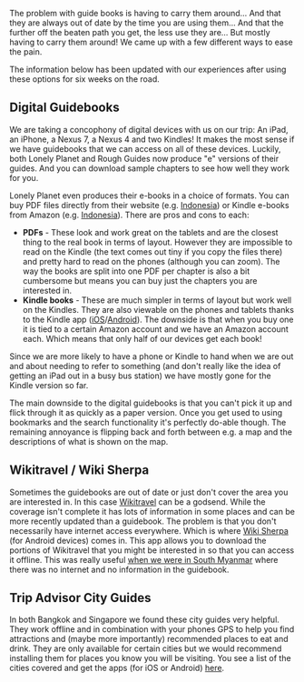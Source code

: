 The problem with guide books is having to carry them around… And that they are always out of date by the time you are using them… And that the further off the beaten path you get, the less use they are… But mostly having to carry them around! We came up with a few different ways to ease the pain.

<div class="alert alert-info">The information below has been updated with our experiences after using these options for six weeks on the road.</div>

## Digital Guidebooks

We are taking a concophony of digital devices with us on our trip: An iPad, an iPhone, a Nexus 7, a Nexus 4 and two Kindles! It makes the most sense if we have guidebooks that we can access on all of these devices. Luckily, both Lonely Planet and Rough Guides now produce "e" versions of their guides. And you can download sample chapters to see how well they work for you.

Lonely Planet even produces their e-books in a choice of formats. You can buy PDF files directly from their website (e.g. [Indonesia](http://shop.lonelyplanet.com/indonesia/indonesia-travel-guide-10/)) or Kindle e-books from Amazon (e.g. [Indonesia](http://www.amazon.co.uk/Lonely-Planet-Indonesia-Travel-ebook/dp/B00C2K5C2M/ref=sr_1_5?ie=UTF8&qid=1371035448&sr=8-5&keywords=lonely+planet+indonesia+kindle)). There are pros and cons to each:

 * **PDFs** - These look and work great on the tablets and are the closest thing to the real book in terms of layout. However they are impossible to read on the Kindle (the text comes out tiny if you copy the files there) and pretty hard to read on the phones (although you can zoom). The way the books are split into one PDF per chapter is also a bit cumbersome but means you can buy just the chapters you are interested in. 
 * **Kindle books** - These are much simpler in terms of layout but work well on the Kindles. They are also viewable on the phones and tablets thanks to the Kindle app ([iOS](https://itunes.apple.com/gb/app/kindle/id302584613?mt=8)/[Android](https://play.google.com/store/apps/details?id=com.amazon.kindle‎)). The downside is that when you buy one it is tied to a certain Amazon account and we have an Amazon account each. Which means that only half of our devices get each book!
 
Since we are more likely to have a phone or Kindle to hand when we are out and about needing to refer to something (and don't really like the idea of getting an iPad out in a busy bus station)  we have mostly gone for the Kindle version so far.

The main downside to the digital guidebooks is that you can't pick it up and flick through it as quickly as a paper version. Once you get used to using bookmarks and the search functionality it's perfectly do-able though. The remaining annoyance is flipping back and forth between e.g. a map and the descriptions of what is shown on the map.

## Wikitravel / Wiki Sherpa

Sometimes the guidebooks are out of date or just don't cover the area you are interested in. In this case [Wikitravel](http://www.wikitravel.org) can be a godsend. While the coverage isn't complete it has lots of information in some places and can be more recently updated than a guidebook. The problem is that you don't necessarily have internet access everywhere. Which is where [Wiki Sherpa](https://play.google.com/store/apps/details?id=com.rezendi.itravel&hl=en) (for Android devices) comes in. This app allows you to download the portions of Wikitravel that you might be interested in so that you can access it offline. This was really useful [when we were in South Myanmar](/blog/2013-05-15/burma-into-the-south/) where there was no internet and no information in the guidebook.

## Trip Advisor City Guides

In both Bangkok and Singapore we found these city guides very helpful. They work offline and in combination with your phones GPS to help you find attractions and (maybe more importantly) recommended places to eat and drink. They are only available for certain cities but we would recommend installing them for places you know you will be visiting. You see a list of the cities covered and get the apps (for iOS or Android) [here](http://www.tripadvisor.co.uk/apps-icityguides).